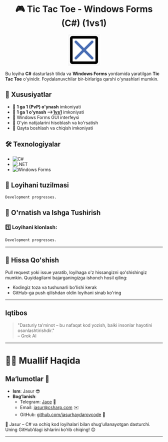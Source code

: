 <div align="center">

# 🎮 Tic Tac Toe - Windows Forms (C#) (1vs1)

<img src=".github/x.png" width="100">

</div>

Bu loyiha **C#** dasturlash tilida va **Windows Forms** yordamida yaratilgan **Tic Tac Toe** o'yinidir. Foydalanuvchilar bir-birlariga qarshi o'ynashlari mumkin.

## 📌 Xususiyatlar
- 🔹 **1 ga 1 (PvP) o'ynash** imkoniyati
- 🔹 **1 ga 1 o'ynash --><a href="https://github.com/jasurhaydarovcode/TicTacToe/tree/1_vs_1">1vs1</a>** imkoniyati
- 🔹 Windows Forms GUI interfeysi
- 🔹 O'yin natijalarini hisoblash va ko'rsatish
- 🔹 Qayta boshlash va chiqish imkoniyati

## 🛠 Texnologiyalar
- ![C#](https://img.shields.io/badge/C%23-239120?style=for-the-badge&logo=csharp&logoColor=white)
- ![.NET](https://img.shields.io/badge/.NET-512BD4?style=for-the-badge&logo=dotnet&logoColor=white)
- ![Windows Forms](https://img.shields.io/badge/Windows%20Forms-0078D7?style=for-the-badge&logo=windows&logoColor=white)

## 📂 Loyihani tuzilmasi

```
Development progresses.
```

## 🚀 O'rnatish va Ishga Tushirish

### 1️⃣ **Loyihani klonlash:**

```bash
Development progresses.
```

---

## 🤝 Hissa Qo'shish
Pull request yoki issue yaratib, loyihaga o'z hissangizni qo'shishingiz mumkin. Quyidagilarni bajarganingizga ishonch hosil qiling:

- Kodingiz toza va tushunarli bo'lishi kerak
- GitHub-ga push qilishdan oldin loyihani sinab ko'ring

---

## Iqtibos
> "Dasturiy ta'minot – bu nafaqat kod yozish, balki insonlar hayotini osonlashtirishdir."  
> – Grok AI

---

# 👨‍💻 Muallif Haqida

## Ma‘lumotlar 🌟
- **Ism**: Jasur 😎  
- **Bog‘lanish**:  
  - Telegram: [Jace](https://t.me/KanYonA) 📱  
  - Email: [jasur@csharp.com](mailto:jasurhaydarovocde@gmail.com) ✉️  
  - GitHub: [github.com/jasurhaydarovcode](https://github.com/jasurhaydarovcode) 🐙

🚀 Jasur – C# va ochiq kod loyihalari bilan shug‘ullanayotgan dasturchi. Uning GitHub’dagi ishlarini ko‘rib chiqing! 😊

---
